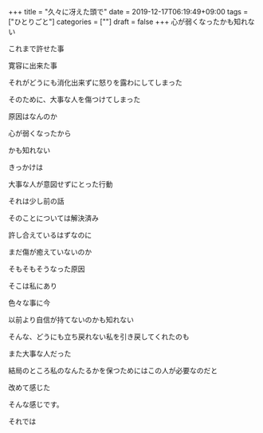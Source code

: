 +++
title = "久々に冴えた頭で"
date = 2019-12-17T06:19:49+09:00
tags = ["ひとりごと"]
categories = [""]
draft = false
+++
心が弱くなったかも知れない

これまで許せた事

寛容に出来た事

それがどうにも消化出来ずに怒りを露わにしてしまった

そのために、大事な人を傷つけてしまった

原因はなんのか

心が弱くなったから

かも知れない

きっかけは

大事な人が意図せずにとった行動

それは少し前の話

そのことについては解決済み

許し合えているはずなのに

まだ傷が癒えていないのか

そもそもそうなった原因

そこは私にあり

色々な事に今

以前より自信が持てないのかも知れない

そんな、どうにも立ち戻れない私を引き戻してくれたのも

また大事な人だった

結局のところ私のなんたるかを保つためにはこの人が必要なのだと

改めて感じた

そんな感じです。

それでは

